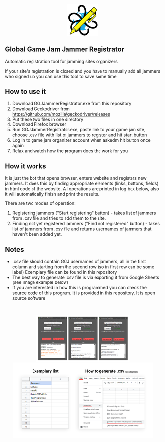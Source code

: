 <p align="center">
  <img src="media/GGJJammerRegistratorLogo.png" img width=20%>
</p>

## Global Game Jam Jammer Registrator
Automatic registration tool for jamming sites organizers

If your site's registration is closed and you have to manually add all jammers who signed up you can use this tool to save some time

## How to use it
1. Download GGJJammerRegistrator.exe from this repository
2. Download Geckodriver from https://github.com/mozilla/geckodriver/releases
3. Put these two files in one directory
4. Download Firefox browser
5. Run GGJJammerRegistrator.exe, paste link to your game jam site, choose .csv file with list of jammers to register and hit start button
6. Log in to game jam organizer account when askedm hit button once again
7. Relax and watch how the program does the work for you

## How it works
It is just the bot that opens browser, enters website and registers new jammers.
It does this by finding appropriate elements (links, buttons, fields) in html code of the website.
All operations are printed in log box below, also it will automatically finish and print the results.

There are two modes of operation:
1. Registering jammers ("Start registering" button) - takes list of jammers from .csv file and tries to add them to the site.
2. Finding not yet registered jammers ("Find not registered" button) - takes list of jammers from .csv file and returns usernames of jammers that haven't been added yet.

## Notes
- .csv file should contain GGJ usernames of jammers, all in the first column and starting from the second row (so in first row can be some label) Exemplary file can be found in this repository
- The best way to generate .csv file is via exporting it from Google Sheets (see image example below)
- If you are interested in how this is programmed you can check the source code of this program. It is provided in this repository. It is open source software

<br>

<p align="center">
  <img src="media/Screenshot_1.png" img width=60%>
  <br>
  <img src="media/Screenshot_2.png" img width=90%>
</p>
